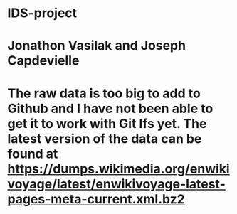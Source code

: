 # IDS-project
# Jonathon Vasilak and Joseph Capdevielle

# The raw data is too big to add to Github and I have not been able to get it to work with Git lfs yet. The latest version of the data can be found at https://dumps.wikimedia.org/enwikivoyage/latest/enwikivoyage-latest-pages-meta-current.xml.bz2
